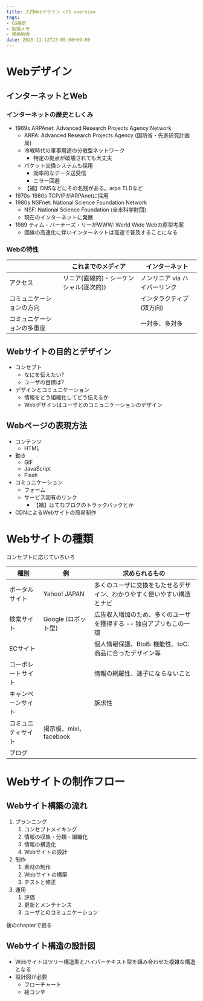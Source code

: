```yaml
---
title: 入門Webデザイン ch1 overview
tags:
- CG検定
- 勉強メモ
- 資格勉強
date: 2020-11-12T23:05:00+09:00
---
```


# Webデザイン

## インターネットとWeb ##

### インターネットの歴史としくみ ###

- 1969s ARPAnet: Advanced Research Projects Agency Network
    - ARPA: Advanced Research Projects Agency (国防省・先進研究計画局)
    - 冷戦時代の軍事用途の分散型ネットワーク
        - 特定の拠点が破壊されても大丈夫
    - パケット交換システムも採用
        - 効率的なデータ送受信
        - エラー回避
    - 【補】DNSなどにその名残がある。arpa TLDなど
- 1970s-1980s TCP/IPがARPAnetに採用
- 1980s NSFnet: National Science Foundation Network
    - NSF: National Science Foundation (全米科学財団)
    - 現在のインターネットに発展
- 1989 ティム・バーナーズ・リーがWWW: World Wide Webの原型考案
    - 回線の高速化に伴いインターネットは高速で普及することになる

### Webの特性 ###

|                            | これまでのメディア                      | インターネット                |
|----------------------------|-----------------------------------------|-------------------------------|
| アクセス                   | リニア(直線的)・シーケンシャル(逐次的)) | ノンリニア via ハイパーリンク |
| コミュニケーションの方向   |                                         | インタラクティブ(双方向)      |
| コミュニケーションの多重度 |                                         | 一対多、多対多                |


## Webサイトの目的とデザイン ##

- コンセプト
    - なにを伝えたい?
    - ユーザの目標は?
- デザインとコミュニケーション
    - 情報をどう組織化してどう伝えるか
    - Webデザインはユーザとのコミュニケーションのデザイン


## Webページの表現方法 ##

- コンテンツ
    - HTML
- 動き
    - GIF
    - JavaScript
    - Flash
- コミュニケーション
    - フォーム
    - サービス固有のリンク
        - 【補】はてなブログのトラックバックとか
- CDNによるWebサイトの簡易制作



# Webサイトの種類

コンセプトに応じていろいろ

| 種別               | 例                     | 求められるもの                                                         |
|--------------------|------------------------|------------------------------------------------------------------------|
| ポータルサイト     | Yahoo! JAPAN           | 多くのユーザに交換をもたせるデザイン、わかりやすく使いやすい構造とナビ |
| 検索サイト         | Google (ロボット型)    | 広告収入増加のため、多くのユーザを獲得する -- 独自アプリもこの一環     |
| ECサイト           |                        | 個人情報保護、BtoB: 機能性、toC: 商品に合ったデザイン等                |
| コーポレートサイト |                        | 情報の網羅性、迷子にならないこと                                       |
| キャンペーンサイト |                        | 訴求性                                                                 |
| コミュニティサイト | 掲示板、mixi、facebook |                                                                        |
| ブログ             |                        |                                                                        |



# Webサイトの制作フロー

## Webサイト構築の流れ ##

1. プランニング
     1. コンセプトメイキング
     2. 情報の収集・分類・組織化
     3. 情報の構造化
     4. Webサイトの設計
2. 制作
     1. 素材の制作
     2. Webサイトの構築
     3. テストと修正
3. 運用
     1. 評価
     2. 更新とメンテナンス
     3. ユーザとのコミュニケーション

後のchapterで掘る


## Webサイト構造の設計図 ##

- Webサイトはツリー構造型とハイパーテキスト型を組み合わせた複雑な構造となる
- 設計図が必要
    - フローチャート
    - 絵コンテ


